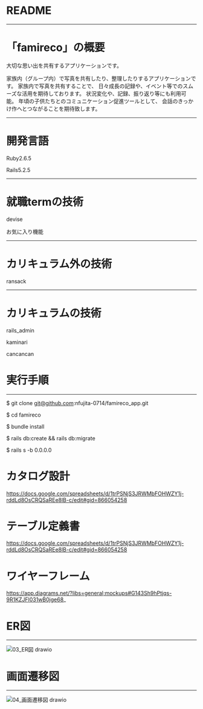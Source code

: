 # README
----------------------
# 「famireco」の概要
大切な思い出を共有するアプリケーションです。

家族内（グループ内）で写真を共有したり、整理したりするアプリケーションです。
家族内で写真を共有することで、
日々成長の記録や、イベント等でのスムーズな活用を期待しております。
状況変化や、記録、振り返り等にも利用可能。
年頃の子供たちとのコミュニケーション促進ツールとして、
会話のきっかけ作へとつながることを期待致します。

----------------------
# 開発言語
Ruby2.6.5

Rails5.2.5

----------------------
# 就職termの技術
devise

お気に入り機能

----------------------
# カリキュラム外の技術
ransack

----------------------
# カリキュラムの技術
rails_admin

kaminari

cancancan

# 実行手順
----------------------
$ git clone git@github.com:nfujita-0714/famireco_app.git

$ cd famireco

$ bundle install

$ rails db:create && rails db:migrate

$ rails s -b 0.0.0.0

# カタログ設計
https://docs.google.com/spreadsheets/d/1trPSNjS3JRWMbFOHWZY1j-rddLd8OsCRQSaREe8lB-c/edit#gid=866054258

# テーブル定義書
https://docs.google.com/spreadsheets/d/1trPSNjS3JRWMbFOHWZY1j-rddLd8OsCRQSaREe8lB-c/edit#gid=866054258

# ワイヤーフレーム
https://app.diagrams.net/?libs=general;mockups#G143Sh9hPtjqs-9R1KZJFl031wB0jge68_

# ER図
----------------------
![03_ER図 drawio](https://user-images.githubusercontent.com/85795737/135704022-976e84a9-a032-4425-a3e4-748929b175a9.png)

# 画面遷移図
----------------------
![04_画面遷移図 drawio](https://user-images.githubusercontent.com/85795737/135704033-3ae1359f-1faa-418d-846e-017de7b132fd.png)
